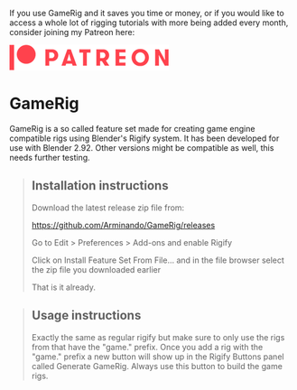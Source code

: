 If you use GameRig and it saves you time or money, or if you would like to access a whole lot of rigging tutorials with more being added every month, consider joining my Patreon here:

[![Patreon](images/Digital-Patreon-Logo_FieryCoral.png)](https://www.patreon.com/arminhalac)


# GameRig

GameRig is a so called feature set made for creating game engine compatible rigs using Blender's Rigify system.
It has been developed for use with Blender 2.92. Other versions might be compatible as well, this needs further testing.


> ## Installation instructions
> 
> Download the latest release zip file from:
> 
> <https://github.com/Arminando/GameRig/releases>
> 
> Go to Edit > Preferences > Add-ons and enable Rigify
> 
> Click on Install Feature Set From File... and in the file browser select the zip file you downloaded earlier
> 
> That is it already.
> 

> ## Usage instructions
> 
> Exactly the same as regular rigify but make sure to only use the rigs from that have the "game." prefix.
> Once you add a rig with the "game." prefix a new button will show up in the Rigify Buttons panel called Generate GameRig.
> Always use this button to build the game rigs.
